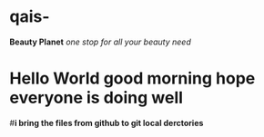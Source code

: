 # qais-
**Beauty Planet** *one stop for all your beauty need* 
# Hello World **good morning hope everyone is doing well**
#**i bring the files from github to git local derctories**

